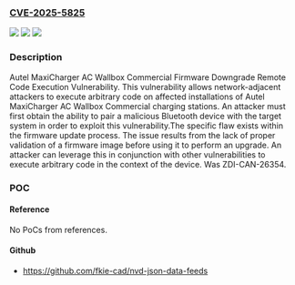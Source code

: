 ### [CVE-2025-5825](https://cve.mitre.org/cgi-bin/cvename.cgi?name=CVE-2025-5825)
![](https://img.shields.io/static/v1?label=Product&message=Autel%20MaxiCharger%20AC%20Wallbox%20Commercial&color=blue)
![](https://img.shields.io/static/v1?label=Version&message=1.36.00%20&color=brightgreen)
![](https://img.shields.io/static/v1?label=Vulnerability&message=CWE-1328%3A%20Security%20Version%20Number%20Mutable%20to%20Older%20Versions&color=brightgreen)

### Description

Autel MaxiCharger AC Wallbox Commercial Firmware Downgrade Remote Code Execution Vulnerability. This vulnerability allows network-adjacent attackers to execute arbitrary code on affected installations of Autel MaxiCharger AC Wallbox Commercial charging stations. An attacker must first obtain the ability to pair a malicious Bluetooth device with the target system in order to exploit this vulnerability.The specific flaw exists within the firmware update process. The issue results from the lack of proper validation of a firmware image before using it to perform an upgrade. An attacker can leverage this in conjunction with other vulnerabilities to execute arbitrary code in the context of the device. Was ZDI-CAN-26354.

### POC

#### Reference
No PoCs from references.

#### Github
- https://github.com/fkie-cad/nvd-json-data-feeds

